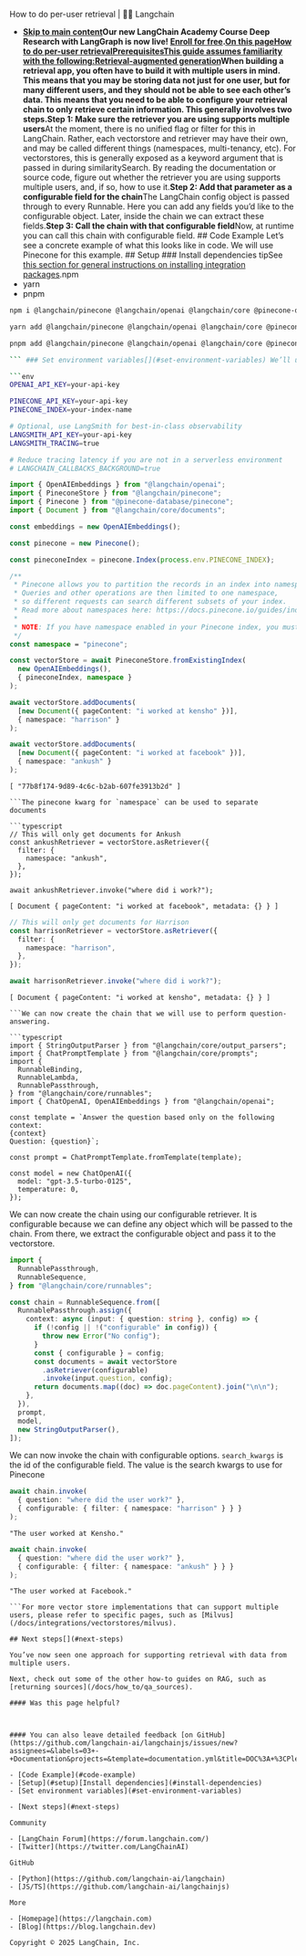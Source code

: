 How to do per-user retrieval | 🦜️🔗 Langchain
- **[Skip to main content](#__docusaurus_skipToContent_fallback)Our new LangChain Academy Course Deep Research with LangGraph is now live! [Enroll for free](https://academy.langchain.com/courses/deep-research-with-langgraph/?utm_medium=internal&utm_source=docs&utm_campaign=q3-2025_deep-research-course_co).[On this pageHow to do per-user retrievalPrerequisitesThis guide assumes familiarity with the following:Retrieval-augmented generation](/docs/tutorials/rag/)When building a retrieval app, you often have to build it with multiple users in mind. This means that you may be storing data not just for one user, but for many different users, and they should not be able to see each other’s data. This means that you need to be able to configure your retrieval chain to only retrieve certain information. This generally involves two steps.Step 1: Make sure the retriever you are using supports multiple users**At the moment, there is no unified flag or filter for this in LangChain. Rather, each vectorstore and retriever may have their own, and may be called different things (namespaces, multi-tenancy, etc). For vectorstores, this is generally exposed as a keyword argument that is passed in during similaritySearch. By reading the documentation or source code, figure out whether the retriever you are using supports multiple users, and, if so, how to use it.**Step 2: Add that parameter as a configurable field for the chain**The LangChain config object is passed through to every Runnable. Here you can add any fields you’d like to the configurable object. Later, inside the chain we can extract these fields.**Step 3: Call the chain with that configurable field**Now, at runtime you can call this chain with configurable field. ## Code Example[​](#code-example) Let’s see a concrete example of what this looks like in code. We will use Pinecone for this example. ## Setup[​](#setup) ### Install dependencies[​](#install-dependencies) tipSee [this section for general instructions on installing integration packages](/docs/how_to/installation#installing-integration-packages).npm
- yarn
- pnpm

```bash
npm i @langchain/pinecone @langchain/openai @langchain/core @pinecone-database/pinecone

```

```bash
yarn add @langchain/pinecone @langchain/openai @langchain/core @pinecone-database/pinecone

```

```bash
pnpm add @langchain/pinecone @langchain/openai @langchain/core @pinecone-database/pinecone

``` ### Set environment variables[​](#set-environment-variables) We’ll use OpenAI and Pinecone in this example:

```env
OPENAI_API_KEY=your-api-key

PINECONE_API_KEY=your-api-key
PINECONE_INDEX=your-index-name

# Optional, use LangSmith for best-in-class observability
LANGSMITH_API_KEY=your-api-key
LANGSMITH_TRACING=true

# Reduce tracing latency if you are not in a serverless environment
# LANGCHAIN_CALLBACKS_BACKGROUND=true

```

```typescript
import { OpenAIEmbeddings } from "@langchain/openai";
import { PineconeStore } from "@langchain/pinecone";
import { Pinecone } from "@pinecone-database/pinecone";
import { Document } from "@langchain/core/documents";

const embeddings = new OpenAIEmbeddings();

const pinecone = new Pinecone();

const pineconeIndex = pinecone.Index(process.env.PINECONE_INDEX);

/**
 * Pinecone allows you to partition the records in an index into namespaces.
 * Queries and other operations are then limited to one namespace,
 * so different requests can search different subsets of your index.
 * Read more about namespaces here: https://docs.pinecone.io/guides/indexes/use-namespaces
 *
 * NOTE: If you have namespace enabled in your Pinecone index, you must provide the namespace when creating the PineconeStore.
 */
const namespace = "pinecone";

const vectorStore = await PineconeStore.fromExistingIndex(
  new OpenAIEmbeddings(),
  { pineconeIndex, namespace }
);

await vectorStore.addDocuments(
  [new Document({ pageContent: "i worked at kensho" })],
  { namespace: "harrison" }
);

await vectorStore.addDocuments(
  [new Document({ pageContent: "i worked at facebook" })],
  { namespace: "ankush" }
);

```

```text
[ "77b8f174-9d89-4c6c-b2ab-607fe3913b2d" ]

```The pinecone kwarg for `namespace` can be used to separate documents

```typescript
// This will only get documents for Ankush
const ankushRetriever = vectorStore.asRetriever({
  filter: {
    namespace: "ankush",
  },
});

await ankushRetriever.invoke("where did i work?");

```

```text
[ Document { pageContent: "i worked at facebook", metadata: {} } ]

```

```typescript
// This will only get documents for Harrison
const harrisonRetriever = vectorStore.asRetriever({
  filter: {
    namespace: "harrison",
  },
});

await harrisonRetriever.invoke("where did i work?");

```

```text
[ Document { pageContent: "i worked at kensho", metadata: {} } ]

```We can now create the chain that we will use to perform question-answering.

```typescript
import { StringOutputParser } from "@langchain/core/output_parsers";
import { ChatPromptTemplate } from "@langchain/core/prompts";
import {
  RunnableBinding,
  RunnableLambda,
  RunnablePassthrough,
} from "@langchain/core/runnables";
import { ChatOpenAI, OpenAIEmbeddings } from "@langchain/openai";

const template = `Answer the question based only on the following context:
{context}
Question: {question}`;

const prompt = ChatPromptTemplate.fromTemplate(template);

const model = new ChatOpenAI({
  model: "gpt-3.5-turbo-0125",
  temperature: 0,
});

```

We can now create the chain using our configurable retriever. It is configurable because we can define any object which will be passed to the chain. From there, we extract the configurable object and pass it to the vectorstore.

```typescript
import {
  RunnablePassthrough,
  RunnableSequence,
} from "@langchain/core/runnables";

const chain = RunnableSequence.from([
  RunnablePassthrough.assign({
    context: async (input: { question: string }, config) => {
      if (!config || !("configurable" in config)) {
        throw new Error("No config");
      }
      const { configurable } = config;
      const documents = await vectorStore
        .asRetriever(configurable)
        .invoke(input.question, config);
      return documents.map((doc) => doc.pageContent).join("\n\n");
    },
  }),
  prompt,
  model,
  new StringOutputParser(),
]);

```

We can now invoke the chain with configurable options. `search_kwargs` is the id of the configurable field. The value is the search kwargs to use for Pinecone

```typescript
await chain.invoke(
  { question: "where did the user work?" },
  { configurable: { filter: { namespace: "harrison" } } }
);

```

```text
"The user worked at Kensho."

```

```typescript
await chain.invoke(
  { question: "where did the user work?" },
  { configurable: { filter: { namespace: "ankush" } } }
);

```

```text
"The user worked at Facebook."

```For more vector store implementations that can support multiple users, please refer to specific pages, such as [Milvus](/docs/integrations/vectorstores/milvus).

## Next steps[​](#next-steps)

You’ve now seen one approach for supporting retrieval with data from multiple users.

Next, check out some of the other how-to guides on RAG, such as [returning sources](/docs/how_to/qa_sources).

#### Was this page helpful?



#### You can also leave detailed feedback [on GitHub](https://github.com/langchain-ai/langchainjs/issues/new?assignees=&labels=03+-+Documentation&projects=&template=documentation.yml&title=DOC%3A+%3CPlease+write+a+comprehensive+title+after+the+%27DOC%3A+%27+prefix%3E).

- [Code Example](#code-example)
- [Setup](#setup)[Install dependencies](#install-dependencies)
- [Set environment variables](#set-environment-variables)

- [Next steps](#next-steps)

Community

- [LangChain Forum](https://forum.langchain.com/)
- [Twitter](https://twitter.com/LangChainAI)

GitHub

- [Python](https://github.com/langchain-ai/langchain)
- [JS/TS](https://github.com/langchain-ai/langchainjs)

More

- [Homepage](https://langchain.com)
- [Blog](https://blog.langchain.dev)

Copyright © 2025 LangChain, Inc.